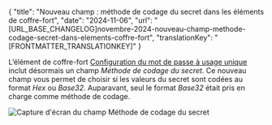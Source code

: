 {
  "title": "Nouveau champ : méthode de codage du secret dans les éléments de coffre-fort",
  "date": "2024-11-06",
  "url": "[URL_BASE_CHANGELOG]novembre-2024-nouveau-champ-methode-codage-secret-dans-elements-coffre-fort",
  "translationKey": "[FRONTMATTER_TRANSLATIONKEY]"
}

L’élément de coffre-fort [Configuration du mot de passe à usage unique]([LINK_URL_1]) inclut désormais un champ *Méthode de codage du secret*. Ce nouveau champ vous permet de choisir si les valeurs du secret sont codées au format *Hex* ou *Base32*. Auparavant, seul le format *Base32* était pris en charge comme méthode de codage.

![Capture d'écran du champ Méthode de codage du secret]([LINK_URL_2])